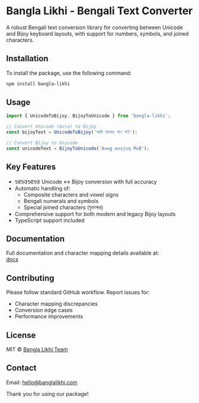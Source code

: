# Bangla Likhi - Bengali Text Converter

A robust Bengali text conversion library for converting between Unicode and Bijoy keyboard layouts, with support for numbers, symbols, and joined characters.

## Installation

To install the package, use the following command:

```bash
npm install bangla-likhi
```

## Usage

```javascript
import { UnicodeToBijoy, BijoyToUnicode } from 'bangla-likhi';

// Convert Unicode (Avro) to Bijoy
const bijoyText = UnicodeToBijoy('আমি বাংলায় গান গাই'); 

// Convert Bijoy to Unicode
const unicodeText = BijoyToUnicode('Avwg evsjvq MvB');
```

## Key Features

- ᱩᱭᱩᱝᱩᱭᱩᱝ Unicode ↔ Bijoy conversion with full accuracy
- Automatic handling of:
  - Composite characters and vowel signs
  - Bengali numerals and symbols
  - Special joined characters (যুক্তাক্ষর)
- Comprehensive support for both modern and legacy Bijoy layouts
- TypeScript support included

## Documentation

Full documentation and character mapping details available at:  
[docs](./docs)

## Contributing

Please follow standard GitHub workflow. Report issues for:
- Character mapping discrepancies
- Conversion edge cases
- Performance improvements

## License
MIT © [Bangla Likhi Team](https://banglalikhi.com)

## Contact
Email: [hello@banglalikhi.com](mailto:hello@banglalikhi.com)

Thank you for using our package!
